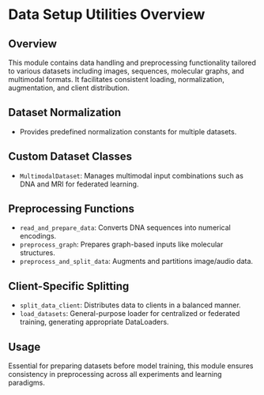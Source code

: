 # Data Setup Utilities Overview

## Overview
This module contains data handling and preprocessing functionality tailored to various datasets including images, sequences, molecular graphs, and multimodal formats. It facilitates consistent loading, normalization, augmentation, and client distribution.

## Dataset Normalization
- Provides predefined normalization constants for multiple datasets.

## Custom Dataset Classes
- `MultimodalDataset`: Manages multimodal input combinations such as DNA and MRI for federated learning.

## Preprocessing Functions
- `read_and_prepare_data`: Converts DNA sequences into numerical encodings.
- `preprocess_graph`: Prepares graph-based inputs like molecular structures.
- `preprocess_and_split_data`: Augments and partitions image/audio data.

## Client-Specific Splitting
- `split_data_client`: Distributes data to clients in a balanced manner.
- `load_datasets`: General-purpose loader for centralized or federated training, generating appropriate DataLoaders.

## Usage
Essential for preparing datasets before model training, this module ensures consistency in preprocessing across all experiments and learning paradigms.
